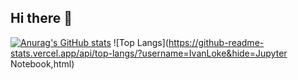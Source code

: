 ## Hi there 👋
[![Anurag's GitHub stats](https://github-readme-stats.vercel.app/api?username=IvanLoke)](https://github.com/anuraghazra/github-readme-stats)
![Top Langs](https://github-readme-stats.vercel.app/api/top-langs/?username=IvanLoke&hide=Jupyter Notebook,html)
<!--
**IvanLoke/IvanLoke** is a ✨ _special_ ✨ repository because its `README.md` (this file) appears on your GitHub profile.

Here are some ideas to get you started:

- 🔭 I’m currently working on ...
- 🌱 I’m currently learning ...
- 👯 I’m looking to collaborate on ...
- 🤔 I’m looking for help with ...
- 💬 Ask me about ...
- 📫 How to reach me: ...
- 😄 Pronouns: ...
- ⚡ Fun fact: ...
-->
